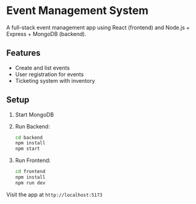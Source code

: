 # Event Management System

A full-stack event management app using React (frontend) and Node.js + Express + MongoDB (backend).

## Features

- Create and list events
- User registration for events
- Ticketing system with inventory

## Setup

1. Start MongoDB
2. Run Backend:
   ```bash
   cd backend
   npm install
   npm start
   ```

3. Run Frontend:
   ```bash
   cd frontend
   npm install
   npm run dev
   ```

Visit the app at `http://localhost:5173`
